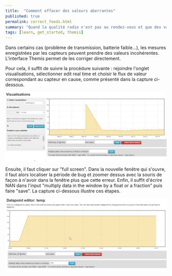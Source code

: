 ```yaml
---
title:  "Comment effacer des valeurs aberrantes"
published: true
permalink: correct_feeds.html
summary: "Quand la qualité radio n'est pas au rendez-vous et que des valeurs aberrantes viennent s'enregistrer, il peut être utile de les effacer."
tags: [learn, get_started, themis]
---
```

Dans certains cas (problème de transmission, batterie faible...), les mesures enregistrées par les capteurs peuvent prendre des valeurs incohérentes. L'interface Themis permet de les corriger directement. 

Pour cela, il suffit de suivre la procédure suivante : rejoindre l'onglet visualisations, sélectionner edit real time et choisir le flux de valeur correspondant au capteur en cause, comme présenté dans la capture ci-dessous. 

![](images/post3/visualisation.png)

Ensuite, il faut cliquer sur "full screen". Dans la nouvelle fenêtre qui s'ouvre, il faut alors localiser la période de bug et zoomer dessus avec la souris de façon à n'avoir dans la fenêtre plus que cette erreur. Enfin, il suffit d'écrire NAN dans l'input "multiply data in the window by a float or a fraction" puis faire "save". La capture ci-dessous illustre ces étapes. 

![](images/post3/correction.png)

